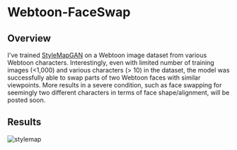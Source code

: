 # Webtoon-FaceSwap

## Overview
I've trained [StyleMapGAN](https://github.com/naver-ai/StyleMapGAN) on a Webtoon image dataset from various Webtoon characters. Interestingly, even with limited number of training images (<1,000) and various characters (> 10) in the dataset, the model was successfully able to swap parts of two Webtoon faces with similar viewpoints. More results in a severe condition, such as face swapping for seemingly two different characters in terms of face shape/alignment, will be posted soon. 
 
## Results
![stylemap](https://user-images.githubusercontent.com/19499513/136347657-4db9e08d-0b8a-4a82-b68d-ec15b75629fa.JPG)
